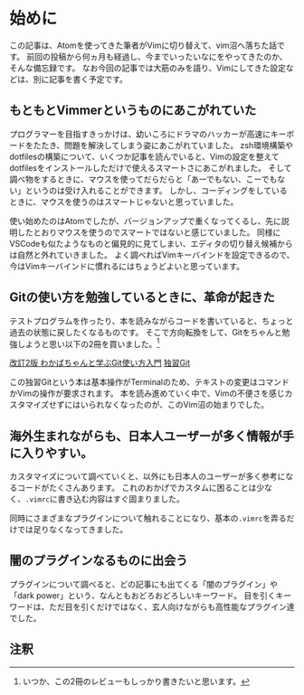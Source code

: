 # 始めに

この記事は、Atomを使ってきた筆者がVimに切り替えて、vim沼へ落ちた話です。
前回の投稿から何ヵ月も経過し、今までいったいなにをやってきたのか、そんな備忘録です。
なお今回の記事では大筋のみを語り、Vimにしてきた設定などは、別に記事を書く予定です。


## もともとVimmerというものにあこがれていた

プログラマーを目指すきっかけは、幼いころにドラマのハッカーが高速にキーボードをたたき、問題を解決してしまう姿にあこがれていました。
zsh環境構築やdotfilesの構築について、いくつか記事を読んでいると、Vimの設定を整えてdotfilesをインストールしただけで使えるスマートさにあこがれました。
そして調べ物をするときに、マウスを使ってだらだらと「あーでもない、こーでもない」というのは受け入れることができます。
しかし、コーディングをしているときに、マウスを使うのはスマートじゃないと思っていました。

使い始めたのはAtomでしたが、バージョンアップで重くなってくるし、先に説明したとおりマウスを使うのでスマートではないと感じていました。
同様にVSCodeも似たようなものと偏見的に見てしまい、エディタの切り替え候補からは自然と外れていきました。
よく調べればVimキーバインドを設定できるので、今はVimキーバインドに慣れるにはちょうどよいと思っています。


## Gitの使い方を勉強しているときに、革命が起きた

テストプログラムを作ったり、本を読みながらコードを書いていると、ちょっと過去の状態に戻したくなるものです。
そこで方向転換をして、Gitをちゃんと勉強しようと思い以下の2冊を買いました。[^1]

[改訂2版 わかばちゃんと学ぶGit使い方入門](https://www.amazon.co.jp/gp/product/B096TH798S/)
[独習Git](https://www.amazon.co.jp/gp/product/B01C2TRNUG/)

この独習Gitという本は基本操作がTerminalのため、テキストの変更はコマンドかVimの操作が要求されます。
本を読み進めていく中で、Vimの不便さを感じカスタマイズせずにはいられなくなったのが、このVim沼の始まりでした。


## 海外生まれながらも、日本人ユーザーが多く情報が手に入りやすい。

カスタマイズについて調べていくと、以外にも日本人のユーザーが多く参考になるコードがたくさんあります。
これのおかげでカスタムに困ることは少なく、`.vimrc`に書き込む内容はすぐ固まりました。

同時にさまざまなプラグインについて触れることになり、基本の`.vimrc`を弄るだけでは足りなくなってきました。


## 闇のプラグインなるものに出会う

プラグインについて調べると、どの記事にも出てくる「闇のプラグイン」や「dark power」という、なんともおどろおどろしいキーワード。
目を引くキーワードは、ただ目を引くだけではなく、玄人向けながらも高性能なプラグイン達でした。





## 注釈

[^1]: いつか、この2冊のレビューもしっかり書きたいと思います。
